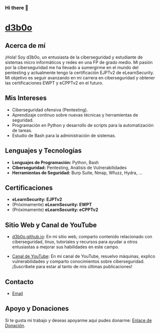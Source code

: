### Hi there 👋
# [d3b0o](https://github.com/d3b0o)

## Acerca de mí

¡Hola! Soy d3b0o, un entusiasta de la ciberseguridad y estudiante de sistemas micro informáticos y redes en una FP de grado medio. Mi pasión por la ciberseguridad me ha llevado a sumergirme en el mundo del pentesting y actualmente tengo la certificación EJPTv2 de eLearnSecurity. Mi objetivo es seguir avanzando en mi carrera en ciberseguridad y obtener las certificaciones EWPT y eCPPTv2 en el futuro.

## Mis Intereses

- Ciberseguridad ofensiva (Pentesting).
- Aprendizaje continuo sobre nuevas técnicas y herramientas de seguridad.
- Programación en Python y desarrollo de scripts para la automatización de tareas.
- Estudio de Bash para la administración de sistemas.

## Lenguajes y Tecnologías

- **Lenguajes de Programación:** Python, Bash
- **Ciberseguridad:** Pentesting, Análisis de Vulnerabilidades
- **Herramientas de Seguridad:** Burp Suite, Nmap, Wfuzz, Hydra, ...

## Certificaciones

- **eLearnSecurity: EJPTv2**
- (Próximamente) **eLearnSecurity: EWPT**
- (Próximamente) **eLearnSecurity: eCPPTv2**

## Sitio Web y Canal de YouTube

- [d3b0o.github.io](https://d3b0o.github.io): En mi sitio web, comparto contenido relacionado con ciberseguridad, linux,  tutoriales y recursos para ayudar a otros entusiastas a mejorar sus habilidades en este campo.

- [Canal de YouTube](https://www.youtube.com/@d3b0o_): En mi canal de YouTube, resuelvo máquinas, explico vulnerabilidades y comparto conocimientos sobre ciberseguridad. ¡Suscríbete para estar al tanto de mis últimas publicaciones!

## Contacto

- [Email](arnaudeusedes@gmail.com)

## Apoyo y Donaciones

Si te gusta mi trabajo y deseas apoyarme aqui pudes donarme: [Enlace de Donación](https://www.ejemplo.com/enlace_de_donacion).

<script type="text/javascript" src="https://cdnjs.buymeacoffee.com/1.0.0/button.prod.min.js" data-name="bmc-button" data-slug="d3b0o" data-color="#FFDD00" data-emoji="" data-font="Cookie" data-text="Buy me a coffee" data-outline-color="#000000" data-font-color="#000000" data-coffee-color="#ffffff" ></script>

